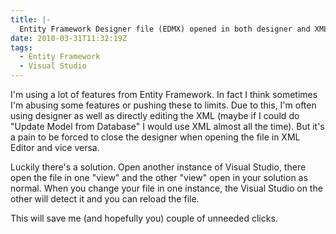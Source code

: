 ```yaml
---
title: |-
  Entity Framework Designer file (EDMX) opened in both designer and XML Editor
date: 2010-03-31T11:32:19Z
tags:
  - Entity Framework
  - Visual Studio
---
```

I'm using a lot of features from Entity Framework. In fact I think sometimes I'm abusing some features or pushing these to limits. Due to this, I'm often using designer as well as directly editing the XML (maybe if I could do "Update Model from Database" I would use XML almost all the time). But it's a pain to be forced to close the designer when opening the file in XML Editor and vice versa.

Luckily there's a solution. Open another instance of Visual Studio, there open the file in one "view" and the other "view" open in your solution as normal. When you change your file in one instance, the Visual Studio on the other will detect it and you can reload the file.

This will save me (and hopefully you) couple of unneeded clicks.